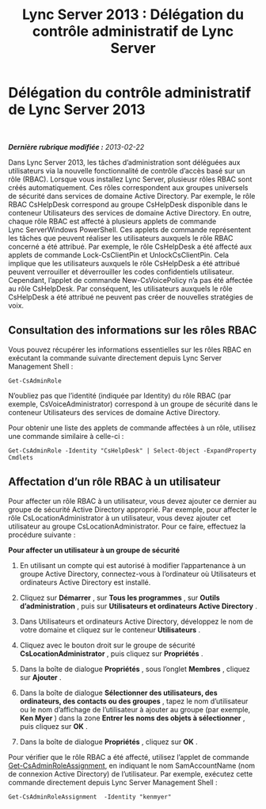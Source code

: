 ﻿---
title: 'Lync Server 2013 : Délégation du contrôle administratif de Lync Server'
TOCTitle: Délégation du contrôle administratif de Lync Server 2013
ms:assetid: 0f378eff-8ef4-4c60-9fd2-67d7ee259ef8
ms:mtpsurl: https://technet.microsoft.com/fr-fr/library/Gg520951(v=OCS.15)
ms:contentKeyID: 49296268
ms.date: 05/20/2016
mtps_version: v=OCS.15
ms.translationtype: HT
---

# Délégation du contrôle administratif de Lync Server 2013

 

_**Dernière rubrique modifiée :** 2013-02-22_

Dans Lync Server 2013, les tâches d’administration sont déléguées aux utilisateurs via la nouvelle fonctionnalité de contrôle d’accès basé sur un rôle (RBAC). Lorsque vous installez Lync Server, plusieusr rôles RBAC sont créés automatiquement. Ces rôles correspondent aux groupes universels de sécurité dans services de domaine Active Directory. Par exemple, le rôle RBAC CsHelpDesk correspond au groupe CsHelpDesk disponible dans le conteneur Utilisateurs des services de domaine Active Directory. En outre, chaque rôle RBAC est affecté à plusieurs applets de commande Lync ServerWindows PowerShell. Ces applets de commande représentent les tâches que peuvent réaliser les utilisateurs auxquels le rôle RBAC concerné a été attribué. Par exemple, le rôle CsHelpDesk a été affecté aux applets de commande Lock-CsClientPin et UnlockCsClientPin. Cela implique que les utilisateurs auxquels le rôle CsHelpDesk a été attribué peuvent verrouiller et déverrouiller les codes confidentiels utilisateur. Cependant, l’applet de commande New-CsVoicePolicy n’a pas été affectée au rôle CsHelpDesk. Par conséquent, les utilisateurs auxquels le rôle CsHelpDesk a été attribué ne peuvent pas créer de nouvelles stratégies de voix.

## Consultation des informations sur les rôles RBAC

Vous pouvez récupérer les informations essentielles sur les rôles RBAC en exécutant la commande suivante directement depuis Lync Server Management Shell :

    Get-CsAdminRole

N’oubliez pas que l’identité (indiquée par Identity) du rôle RBAC (par exemple, CsVoiceAdministrator) correspond à un groupe de sécurité dans le conteneur Utilisateurs des services de domaine Active Directory.

Pour obtenir une liste des applets de commande affectées à un rôle, utilisez une commande similaire à celle-ci :

    Get-CsAdminRole -Identity "CsHelpDesk" | Select-Object -ExpandProperty Cmdlets

## Affectation d’un rôle RBAC à un utilisateur

Pour affecter un rôle RBAC à un utilisateur, vous devez ajouter ce dernier au groupe de sécurité Active Directory approprié. Par exemple, pour affecter le rôle CsLocationAdministrator à un utilisateur, vous devez ajouter cet utilisateur au groupe CsLocationAdministrator. Pour ce faire, effectuez la procédure suivante :

**Pour affecter un utilisateur à un groupe de sécurité**

1.  En utilisant un compte qui est autorisé à modifier l’appartenance à un groupe Active Directory, connectez-vous à l’ordinateur où Utilisateurs et ordinateurs Active Directory est installé.

2.  Cliquez sur **Démarrer** , sur **Tous les programmes** , sur **Outils d’administration** , puis sur **Utilisateurs et ordinateurs Active Directory** .

3.  Dans Utilisateurs et ordinateurs Active Directory, développez le nom de votre domaine et cliquez sur le conteneur **Utilisateurs** .

4.  Cliquez avec le bouton droit sur le groupe de sécurité **CsLocationAdministrator** , puis cliquez sur **Propriétés** .

5.  Dans la boîte de dialogue **Propriétés** , sous l’onglet **Membres** , cliquez sur **Ajouter** .

6.  Dans la boîte de dialogue **Sélectionner des utilisateurs, des ordinateurs, des contacts ou des groupes** , tapez le nom d’utilisateur ou le nom d’affichage de l’utilisateur à ajouter au groupe (par exemple, **Ken Myer** ) dans la zone **Entrer les noms des objets à sélectionner** , puis cliquez sur **OK** .

7.  Dans la boîte de dialogue **Propriétés** , cliquez sur **OK** .

Pour vérifier que le rôle RBAC a été affecté, utilisez l’applet de commande [Get-CsAdminRoleAssignment](https://docs.microsoft.com/en-us/powershell/module/skype/Get-CsAdminRoleAssignment), en indiquant le nom SamAccountName (nom de connexion Active Directory) de l’utilisateur. Par exemple, exécutez cette commande directement depuis Lync Server Management Shell :

    Get-CsAdminRoleAssignment  -Identity "kenmyer"

